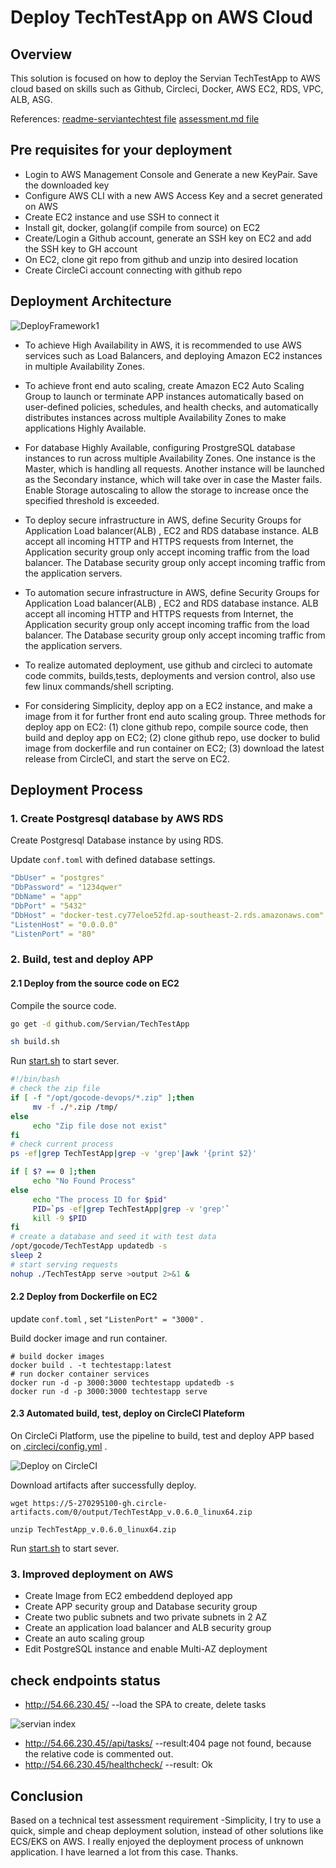 
# Deploy TechTestApp on AWS Cloud

## Overview
This solution is focused on how to deploy the Servian TechTestApp to AWS cloud based on skills such as Github, Circleci, Docker, AWS EC2, RDS, VPC, ALB, ASG.

References: [readme-serviantechtest file](readme-serviantechtest.md)    [assessment.md file](ASSESSMENT.md)


## Pre requisites for your deployment


- Login to AWS Management Console and Generate a new KeyPair. Save the downloaded key
- Configure AWS CLI with a new AWS Access Key and a secret generated on AWS
- Create EC2 instance and use SSH to connect it
- Install git, docker, golang(if compile from source) on EC2
- Create/Login a Github account, generate an SSH key on EC2 and add the SSH key to GH account
- On EC2, clone git repo from github and unzip into desired location
- Create CircleCi account connecting with github repo

## Deployment Architecture

![DeployFramework1](./DeployFramework1.png)

- To achieve High Availability in AWS, it is recommended to use AWS services such as Load Balancers, and deploying Amazon EC2 instances in multiple Availability Zones.

- To achieve front end auto scaling, create Amazon EC2 Auto Scaling Group to launch or terminate APP instances automatically based on user-defined policies, schedules, and health checks, and automatically distributes instances across multiple Availability Zones to make applications Highly Available.

- For database Highly Available, configuring ProstgreSQL database instances to run across multiple Availability Zones. One instance is the Master, which is handling all requests. Another instance will be launched as the Secondary instance, which will take over in case the Master fails.  Enable Storage autoscaling to allow the storage to increase once the specified threshold is exceeded.

- To deploy secure infrastructure in AWS,  define Security Groups for  Application Load balancer(ALB) , EC2 and RDS database instance. ALB accept all incoming HTTP and HTTPS requests from Internet, the Application security group only accept incoming traffic from the load balancer. The Database security group only accept incoming traffic from the application servers.

- To automation secure infrastructure in AWS,  define Security Groups for  Application Load balancer(ALB) , EC2 and RDS database instance. ALB accept all incoming HTTP and HTTPS requests from Internet, the Application security group only accept incoming traffic from the load balancer. The Database security group only accept incoming traffic from the application servers.

- To realize automated deployment, use github and circleci to automate code commits, builds,tests, deployments and version control, also use few linux commands/shell scripting.

- For considering Simplicity, deploy app on a EC2 instance, and make a image from it for further front end auto scaling group. Three methods for deploy app on EC2: (1) clone github repo, compile source code, then build and deploy app on EC2; (2) clone github repo, use docker to bulid image from dockerfile and run container on EC2; (3) download the latest release from CircleCI, and start the serve on EC2. 


## Deployment Process

### 1. Create Postgresql database by AWS RDS

Create Postgresql Database instance by using RDS.

Update `conf.toml` with defined database settings.

```yml
"DbUser" = "postgres"
"DbPassword" = "1234qwer"
"DbName" = "app"
"DbPort" = "5432"
"DbHost" = "docker-test.cy77eloe52fd.ap-southeast-2.rds.amazonaws.com"
"ListenHost" = "0.0.0.0"
"ListenPort" = "80"

```

### 2. Build, test and deploy APP

#### 2.1 Deploy from the source code on EC2

Compile the source code.
```bash
go get -d github.com/Servian/TechTestApp

sh build.sh
```
Run [start.sh](./start.sh) to start sever.

```bash
#!/bin/bash
# check the zip file
if [ -f "/opt/gocode-devops/*.zip" ];then
     mv -f ./*.zip /tmp/
else
     echo "Zip file dose not exist"
fi
# check current process
ps -ef|grep TechTestApp|grep -v 'grep'|awk '{print $2}'

if [ $? == 0 ];then
     echo "No Found Process"
else 
     echo "The process ID for $pid"
     PID=`ps -ef|grep TechTestApp|grep -v 'grep'`
     kill -9 $PID
fi
# create a database and seed it with test data
/opt/gocode/TechTestApp updatedb -s
sleep 2
# start serving requests
nohup ./TechTestApp serve >output 2>&1 &

```
#### 2.2 Deploy from Dockerfile on EC2
update `conf.toml` , set  `"ListenPort" = "3000"` .

Build docker image and run container.

```
# build docker images
docker build . -t techtestapp:latest 
# run docker container services
docker run -d -p 3000:3000 techtestapp updatedb -s
docker run -d -p 3000:3000 techtestapp serve
```
#### 2.3 Automated build, test, deploy on CircleCI Plateform
On CircleCi Platform, use the pipeline to build, test and deploy APP based on [.circleci/config.yml](./.circleci/config.yml) .


![Deploy on CircleCI](./CircleCI-Appdeploy.png)


Download artifacts after successfully deploy.
```
wget https://5-270295100-gh.circle-artifacts.com/0/output/TechTestApp_v.0.6.0_linux64.zip

unzip TechTestApp_v.0.6.0_linux64.zip
```


Run [start.sh](./start.sh) to start sever.

### 3. Improved deployment on AWS

- Create Image from EC2 embeddend deployed app
- Create APP security group and Database security group
- Create two public subnets and two private subnets in 2 AZ
- Create an application load balancer and ALB security group
- Create an auto scaling group
- Edit PostgreSQL instance and enable Multi-AZ deployment


## check endpoints status

- http://54.66.230.45/   --load the SPA to create, delete tasks

![servian index](./servian_index.png)

- http://54.66.230.45//api/tasks/ --result:404 page not found, because the relative code is commented out.
- http://54.66.230.45/healthcheck/ --result: Ok


## Conclusion
Based on a technical test assessment requirement -Simplicity, I try to use a quick, simple and cheap deployment solution, instead of other solutions like ECS/EKS on AWS. I really enjoyed the deployment process of unknown application. I have learned a lot from this case. Thanks.






